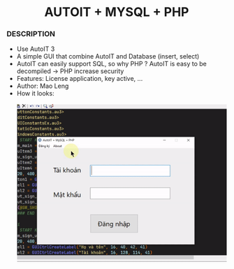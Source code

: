 <h1 align = "center">AUTOIT + MYSQL + PHP</h1>

<h3>DESCRIPTION</h3>
<ul>
  <li>
    Use AutoIT 3
  </li>
  <li>
    A simple GUI that combine AutoIT and Database (insert, select)
  </li>
  <li>
    AutoIT can easily support SQL, so why PHP ?  AutoIT is easy to be decompiled -> PHP increase security
  </li>
  <li>
    Features: License application, key active, ...
  </li>
  <li>
    Author: Mao Leng
  </li>
  <li>
    How it looks:
  </li>
  <br>
<img src = "https://github.com/maoleng/media/blob/huuloc/autoit-mysql-php.gif?raw=true">
